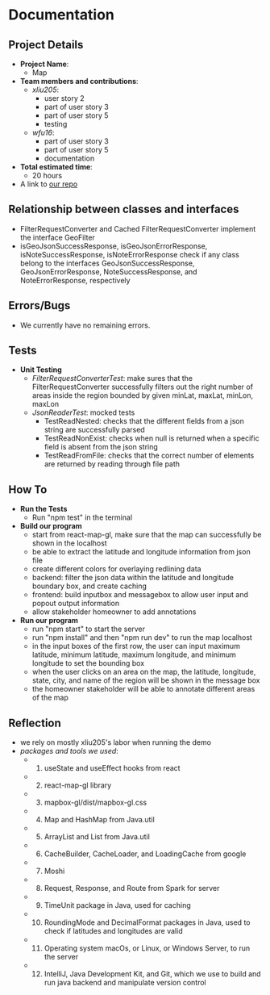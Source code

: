 # Documentation
## Project Details
- **Project Name**:
    - Map
- **Team members and contributions**:
  - *xliu205*:
    - user story 2
    - part of user story 3
    - part of user story 5
    - testing
  - *wfu16*:
    - part of user story 3
    - part of user story 5
    - documentation
- **Total estimated time**:
    - 20 hours
- A link to [our repo](https://github.com/cs0320-s2023/sprint-5-wfu16-xliu205)


## Relationship between classes and interfaces
- FilterRequestConverter and Cached FilterRequestConverter implement the interface GeoFilter
- isGeoJsonSuccessResponse, isGeoJsonErrorResponse, isNoteSuccessResponse, isNoteErrorResponse check if any class belong to the interfaces GeoJsonSuccessResponse, GeoJsonErrorResponse, NoteSuccessResponse, and NoteErrorResponse, respectively

## Errors/Bugs
- We currently have no remaining errors. 

## Tests
- **Unit Testing**
  - *FilterRequestConverterTest*: make sures that the FilterRequestConverter successfully filters out the right number of areas inside the region bounded by given minLat, maxLat, minLon, maxLon
  - *JsonReaderTest*: mocked tests
    - TestReadNested: checks that the different fields from a json string are successfully parsed
    - TestReadNonExist: checks when null is returned when a specific field is absent from the json string
    - TestReadFromFile: checks that the correct number of elements are returned by reading through file path
        

## How To
- **Run the Tests**
    - Run "npm test" in the terminal
- **Build our program**
    - start from react-map-gl, make sure that the map can successfully be shown in the localhost
    - be able to extract the latitude and longitude information from json file
    - create different colors for overlaying redlining data
    - backend: filter the json data within the latitude and longitude boundary box, and create caching
    - frontend: build inputbox and messagebox to allow user input and popout output information
    - allow stakeholder homeowner to add annotations
- **Run our program**
    - run "npm start" to start the server
    - run "npm install" and then "npm run dev" to run the map localhost
    - in the input boxes of the first row, the user can input maximum latitude, minimum latitude, maximum longitude, and minimum longitude to set the bounding box
    - when the user clicks on an area on the map, the latitude, longitude, state, city, and name of the region will be shown in the message box
    - the homeowner stakeholder will be able to annotate different areas of the map

## Reflection
- we rely on mostly xliu205's labor when running the demo
- *packages and tools we used*:
  - 1. useState and useEffect hooks from react
  - 2. react-map-gl library
  - 3. mapbox-gl/dist/mapbox-gl.css
  - 4. Map and HashMap from Java.util
  - 5. ArrayList and List from Java.util
  - 6. CacheBuilder, CacheLoader, and LoadingCache from google
  - 7. Moshi
  - 8. Request, Response, and Route from Spark for server
  - 9. TimeUnit package in Java, used for caching 
  - 10. RoundingMode and DecimalFormat packages in Java, used to check if latitudes and longitudes are valid
  - 11. Operating system macOs, or Linux, or Windows Server, to run the server
  - 12. IntelliJ, Java Development Kit, and Git, which we use to build and run java backend and manipulate version control
